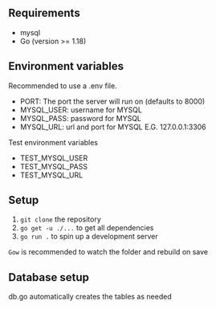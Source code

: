 ## Requirements
- mysql 
- Go (version >= 1.18)

## Environment variables
Recommended to use a .env file.
- PORT: The port the server will run on (defaults to 8000)
- MYSQL_USER: username for MYSQL
- MYSQL_PASS: password for MYSQL
- MYSQL_URL: url and port for MYSQL E.G. 127.0.0.1:3306

Test environment variables
- TEST_MYSQL_USER
- TEST_MYSQL_PASS
- TEST_MYSQL_URL

## Setup
1. `git clone` the repository
2. `go get -u ./...` to get all dependencies
3. `go run .` to spin up a development server

`Gow` is recommended to watch the folder and rebuild on save 

## Database setup
db.go automatically creates the tables as needed